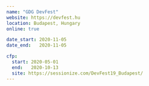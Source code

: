 ```yaml
---
name: "GDG DevFest"
website: https://devfest.hu
location: Budapest, Hungary
online: true

date_start: 2020-11-05
date_end:   2020-11-05

cfp:
  start: 2020-05-01
  end:   2020-10-13
  site: https://sessionize.com/DevFest19_Budapest/
---
```

